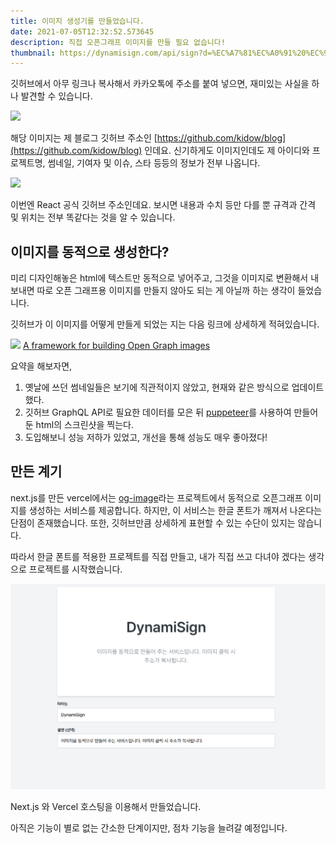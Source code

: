 ```yaml
---
title: 이미지 생성기를 만들었습니다.
date: 2021-07-05T12:32:52.573645
description: 직접 오픈그래프 이미지를 만들 필요 없습니다!
thumbnail: https://dynamisign.com/api/sign?d=%EC%A7%81%EC%A0%91%20%EC%98%A4%ED%94%88%EA%B7%B8%EB%9E%98%ED%94%84%20%EC%9D%B4%EB%AF%B8%EC%A7%80%EB%A5%BC%20%EB%A7%8C%EB%93%A4%20%ED%95%84%EC%9A%94%20%EC%97%86%EC%8A%B5%EB%8B%88%EB%8B%A4!&i=https://qgcjsixggwsztftamrtt.supabase.co/storage/v1/object/public/uploads/1627328484117&t=%EC%9D%B4%EB%AF%B8%EC%A7%80%20%EC%83%9D%EC%84%B1%EA%B8%B0%EB%A5%BC%20%EB%A7%8C%EB%93%A4%EC%97%88%EC%8A%B5%EB%8B%88%EB%8B%A4..
---
```


깃허브에서 아무 링크나 복사해서 카카오톡에 주소를 붙여 넣으면, 재미있는 사실을 하나 발견할 수 있습니다.

![](https://opengraph.githubassets.com/8ff6bc21563d55cdbe88dce35d5b342a033d073b832d82b1ef8100a69194e7f3/kidow/blog)

해당 이미지는 제 블로그 깃허브 주소인 [https://github.com/kidow/blog](https://github.com/kidow/blog) 인데요. 신기하게도 이미지인데도 제 아이디와 프로젝트명, 썸네일, 기여자 및 이슈, 스타 등등의 정보가 전부 나옵니다.

![](https://opengraph.githubassets.com/50a2f06bc1a1c69378be68a8ae42f9c39ecedb13b4f9d5d660080edcfe649ba2/facebook/react)

이번엔 React 공식 깃허브 주소인데요. 보시면 내용과 수치 등만 다를 뿐 규격과 간격 및 위치는 전부 똑같다는 것을 알 수 있습니다.

## 이미지를 동적으로 생성한다?

미리 디자인해놓은 html에 텍스트만 동적으로 넣어주고, 그것을 이미지로 변환해서 내보내면 따로 오픈 그래프용 이미지를 만들지 않아도 되는 게 아닐까 하는 생각이 들었습니다.

깃허브가 이 이미지를 어떻게 만들게 되었는 지는 다음 링크에 상세하게 적혀있습니다.

[![](https://github.blog/wp-content/uploads/2021/06/framework-open-graph-images_for-social.png?fit=1200%2C630)](https://github.blog/2021-06-22-framework-building-open-graph-images/)
[A framework for building Open Graph images](https://github.blog/2021-06-22-framework-building-open-graph-images/)

요약을 해보자면,

1. 옛날에 쓰던 썸네일들은 보기에 직관적이지 않았고, 현재와 같은 방식으로 업데이트했다.
2. 깃허브 GraphQL API로 필요한 데이터를 모은 뒤 [puppeteer](https://github.com/puppeteer/puppeteer)를 사용하여 만들어 둔 html의 스크린샷을 찍는다.
3. 도입해보니 성능 저하가 있었고, 개선을 통해 성능도 매우 좋아졌다!

## 만든 계기

next.js를 만든 vercel에서는 [og-image](https://og-image.vercel.app/)라는 프로젝트에서 동적으로 오픈그래프 이미지를 생성하는 서비스를 제공합니다. 하지만, 이 서비스는 한글 폰트가 깨져서 나온다는 단점이 존재했습니다. 또한, 깃허브만큼 상세하게 표현할 수 있는 수단이 있지는 않습니다.

따라서 한글 폰트를 적용한 프로젝트를 직접 만들고, 내가 직접 쓰고 다녀야 겠다는 생각으로 프로젝트를 시작했습니다.

![dynamisign](./dynamisign.png)

Next.js 와 Vercel 호스팅을 이용해서 만들었습니다.

아직은 기능이 별로 없는 간소한 단계이지만, 점차 기능을 늘려갈 예정입니다.
